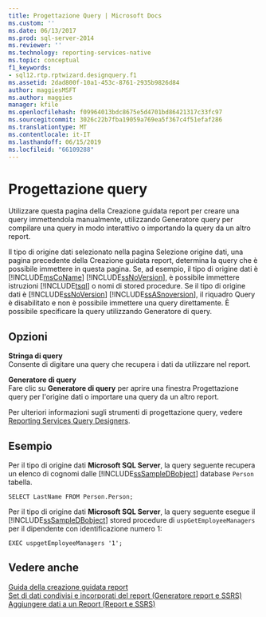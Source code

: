 ```yaml
---
title: Progettazione Query | Microsoft Docs
ms.custom: ''
ms.date: 06/13/2017
ms.prod: sql-server-2014
ms.reviewer: ''
ms.technology: reporting-services-native
ms.topic: conceptual
f1_keywords:
- sql12.rtp.rptwizard.designquery.f1
ms.assetid: 2dad800f-10a1-453c-8761-2935b9826d84
author: maggiesMSFT
ms.author: maggies
manager: kfile
ms.openlocfilehash: f09964013bdc8675e5d4701bd86421317c33fc97
ms.sourcegitcommit: 3026c22b7fba19059a769ea5f367c4f51efaf286
ms.translationtype: MT
ms.contentlocale: it-IT
ms.lasthandoff: 06/15/2019
ms.locfileid: "66109288"
---
```

# <a name="design-the-query"></a>Progettazione query
  Utilizzare questa pagina della Creazione guidata report per creare una query immettendola manualmente, utilizzando Generatore query per compilare una query in modo interattivo o importando la query da un altro report.  
  
 Il tipo di origine dati selezionato nella pagina Selezione origine dati, una pagina precedente della Creazione guidata report, determina la query che è possibile immettere in questa pagina. Se, ad esempio, il tipo di origine dati è [!INCLUDE[msCoName](../includes/msconame-md.md)] [!INCLUDE[ssNoVersion](../includes/ssnoversion-md.md)], è possibile immettere istruzioni [!INCLUDE[tsql](../includes/tsql-md.md)] o nomi di stored procedure. Se il tipo di origine dati è [!INCLUDE[ssNoVersion](../includes/ssnoversion-md.md)] [!INCLUDE[ssASnoversion](../includes/ssasnoversion-md.md)], il riquadro Query è disabilitato e non è possibile immettere una query direttamente. È possibile specificare la query utilizzando Generatore di query.  
  
## <a name="options"></a>Opzioni  
 **Stringa di query**  
 Consente di digitare una query che recupera i dati da utilizzare nel report.  
  
 **Generatore di query**  
 Fare clic su **Generatore di query** per aprire una finestra Progettazione query per l'origine dati o importare una query da un altro report.  
  
 Per ulteriori informazioni sugli strumenti di progettazione query, vedere [Reporting Services Query Designers](../../2014/reporting-services/reporting-services-query-designers.md).  
  
## <a name="example"></a>Esempio  
 Per il tipo di origine dati **Microsoft SQL Server**, la query seguente recupera un elenco di cognomi dalle [!INCLUDE[ssSampleDBobject](../includes/sssampledbobject-md.md)] database `Person` tabella.  
  
```  
SELECT LastName FROM Person.Person;  
```  
  
 Per il tipo di origine dati **Microsoft SQL Server**, la query seguente esegue il [!INCLUDE[ssSampleDBobject](../includes/sssampledbobject-md.md)] stored procedure di `uspGetEmployeeManagers` per il dipendente con identificazione numero 1:  
  
```  
EXEC uspgetEmployeeManagers '1';  
```  
  
## <a name="see-also"></a>Vedere anche  
 [Guida della creazione guidata report](../../2014/reporting-services/report-wizard-help.md)   
 [Set di dati condivisi e incorporati del report &#40;Generatore report e SSRS&#41;](report-data/report-embedded-datasets-and-shared-datasets-report-builder-and-ssrs.md)   
 [Aggiungere dati a un Report &#40;Report e SSRS&#41;](report-data/report-datasets-ssrs.md)  
  
  
